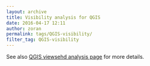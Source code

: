 ```yaml
---
layout: archive
title: Visibility analysis for QGIS
date: 2016-04-17 12:11
author: zoran
permalink: tags/QGIS-visibility/
filter_tag: QGIS-visibility 
---
```


See also [QGIS viewsehd analysis page](/landscape-analysis/visibility/) for more details.
